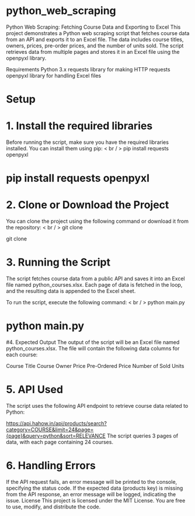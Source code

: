 # python_web_scraping
Python Web Scraping: Fetching Course Data and Exporting to Excel
This project demonstrates a Python web scraping script that fetches course data from an API and exports it to an Excel file. The data includes course titles, owners, prices, pre-order prices, and the number of units sold. The script retrieves data from multiple pages and stores it in an Excel file using the openpyxl library.

Requirements
Python 3.x
requests library for making HTTP requests
openpyxl library for handling Excel files
# Setup
# 1. Install the required libraries
Before running the script, make sure you have the required libraries installed. You can install them using pip:
< br / > pip install requests openpyxl

# pip install requests openpyxl
# 2. Clone or Download the Project
You can clone the project using the following command or download it from the repository:
< br / > git clone <repository-url>

git clone <repository-url>
# 3. Running the Script
The script fetches course data from a public API and saves it into an Excel file named python_courses.xlsx. Each page of data is fetched in the loop, and the resulting data is appended to the Excel sheet.

To run the script, execute the following command:
< br / > python main.py

# python main.py
#4. Expected Output
The output of the script will be an Excel file named python_courses.xlsx. The file will contain the following data columns for each course:

Course Title
Course Owner
Price
Pre-Ordered Price
Number of Sold Units
# 5. API Used
The script uses the following API endpoint to retrieve course data related to Python:

https://api.hahow.in/api/products/search?category=COURSE&limit=24&page={page}&query=python&sort=RELEVANCE
The script queries 3 pages of data, with each page containing 24 courses.

# 6. Handling Errors
If the API request fails, an error message will be printed to the console, specifying the status code.
If the expected data (products key) is missing from the API response, an error message will be logged, indicating the issue.
License
This project is licensed under the MIT License. You are free to use, modify, and distribute the code.
